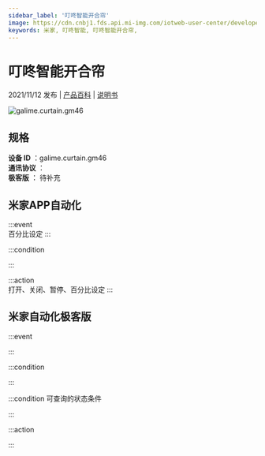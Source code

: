 ```yaml
---
sidebar_label: '叮咚智能开合帘'
image: https://cdn.cnbj1.fds.api.mi-img.com/iotweb-user-center/developer_16790694208628kfw2UZG.png?GalaxyAccessKeyId=AKVGLQWBOVIRQ3XLEW&Expires=9223372036854775807&Signature=s0Y9U9XJnI0trDocdDBct0JjOrs=
keywords: 米家, 叮咚智能, 叮咚智能开合帘, 
---
```

# 叮咚智能开合帘

2021/11/12 发布 | [产品百科](https://home.mi.com/webapp/content/baike/product/index.html?model=galime.curtain.gm46/) | [说明书](https://home.mi.com/views/introduction.html?model=galime.curtain.gm46&region=cn)

![galime.curtain.gm46](https://cdn.cnbj1.fds.api.mi-img.com/iotweb-user-center/developer_16790694208628kfw2UZG.png?GalaxyAccessKeyId=AKVGLQWBOVIRQ3XLEW&Expires=9223372036854775807&Signature=s0Y9U9XJnI0trDocdDBct0JjOrs=)

## 规格  
> 
**设备 ID** ：galime.curtain.gm46  
**通讯协议** ：  
**极客版**  ： 待补充 


## 米家APP自动化  

:::event  
百分比设定
:::

:::condition  

:::

:::action   
打开、关闭、暂停、百分比设定
:::

## 米家自动化极客版  

:::event  

:::

:::condition  

:::

:::condition 可查询的状态条件  

:::

:::action  

:::

        
